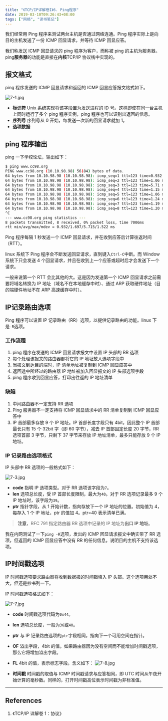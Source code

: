 ```yaml
---
title: "《TCP/IP详解卷I》6. Ping程序"
date: 2019-03-10T09:26:43+08:00
tags: ["网络", "读书笔记"]
---
```


我们经常用 Ping 程序来测试两台主机是否通过网络连通。Ping 程序实际上是向目的主机发送了一份 ICMP 回显请求，并等待 ICMP 回显应答。

我们称发送 ICMP 回显请求的 ping 程序为客户，而称被 ping 的主机为服务器。ping**服务器**的功能是直接在**内核**TCP/IP 协议栈中实现的。
<!--more-->

## 报文格式

ping 程序发送的 ICMP 回显请求和返回的 ICMP 回显应答报文格式如下。

![7-1.jpg](7-1.jpg)

- **标识符**
Unix 系统实现将该字段置为发送进程的 ID 号。这样即使在同一台主机上同时运行了多个 ping 程序实例，ping 程序也可以识别出返回的信息。
- **序列号**
序列号从 0 开始，每发送一次新的回显请求就加 1。
- **选项数据**

## ping 程序输出

ping 一下学校论坛，输出如下：

```bash
$ ping www.cc98.org
PING www.cc98.org (10.10.98.98) 56(84) bytes of data.
64 bytes from 10.10.98.98 (10.10.98.98): icmp_seq=1 ttl=123 time=0.932 ms
64 bytes from 10.10.98.98 (10.10.98.98): icmp_seq=2 ttl=123 time=1.06 ms
64 bytes from 10.10.98.98 (10.10.98.98): icmp_seq=3 ttl=123 time=5.71 ms
64 bytes from 10.10.98.98 (10.10.98.98): icmp_seq=4 ttl=123 time=1.15 ms
64 bytes from 10.10.98.98 (10.10.98.98): icmp_seq=5 ttl=123 time=1.06 ms
64 bytes from 10.10.98.98 (10.10.98.98): icmp_seq=6 ttl=123 time=1.24 ms
64 bytes from 10.10.98.98 (10.10.98.98): icmp_seq=7 ttl=123 time=1.19 ms
64 bytes from 10.10.98.98 (10.10.98.98): icmp_seq=8 ttl=123 time=1.20 ms
^C
--- www.cc98.org ping statistics ---
8 packets transmitted, 8 received, 0% packet loss, time 7006ms
rtt min/avg/max/mdev = 0.932/1.697/5.715/1.522 ms
```

Ping 程序每隔 1 秒发送一个 ICMP 回显请求，并在收到应答后计算往返时间（RTT）。

linux 系统下 Ping 程序会不断发送回显请求，直到键入`Ctrl-C`中断。而 Window 系统下只会发送 4 个回显请求，并且在收到上一个应答或超时后才会发送下一个请求。

一般来说第一个 RTT 会比其他的大。这是因为发送第一个 ICMP 回显请求之前需要将域名转换为 IP 地址（域名不在本地缓存中时）、通过 ARP 获取硬件地址（目的端硬件地址不在 ARP 高速缓存中时）。

## IP记录路由选项

Ping 程序可以设置 IP 记录路由（RR）选项，以提供记录路由的功能。linux 下是`-R`选项。

### 工作流程

1. ping 程序在发送的 ICMP 回显请求报文中设置 IP 头部的 RR 选项
2. 每个处理该报文的路由器都将它的 IP 地址放入选项字段中
3. 当报文到达目的端时，IP 清单地址被复制到 ICMP 回显应答中
4. 返回途中所经过的路由器 IP 地址被加入回显报文的 IP 头部选项字段
4. ping 程序收到回显应答，打印出往返的 IP 地址清单

### 缺陷

1. 中间路由器不一定支持 RR 选项
2. Ping 服务器不一定支持将 ICMP 回显请求中的 RR 清单复制到 ICMP 回显应答中
2. IP 首部最多存放 9 个 IP 地址。IP 首部长度字段只有 4bit，因此整个 IP 首部最长只有 15 个 32bit 字（即 60 字节），减去 IP 首部固定长度 20 字节，RR 选项首部 3 字节，只剩下 37 字节来存放 IP 地址清单，最多只能存放 9 个 IP 地址。

### IP 记录路由选项格式

IP 头部中 RR 选项的一般格式如下：

![7-3.jpg](7-3.jpg)

- **code**
指明 IP 选项类型。对于 RR 选项该字段为`7`。
- **len**
选项总长度，受 IP 首部长度限制，最大为`40`。对于 RR 选项记录最多 9 个 IP 地址时，该字段为`39`。
- **ptr**
指针字段，从 1 开始计数，指向存放下一个 IP 地址的位置。初始值为 4，每存入 1 个 IP 地址，ptr 的值加 4。ptr=40 表示清单已满。

> **注意**，RFC 791 指定路由器 RR 选项中记录的 IP 地址为**出口 IP 地址**。

我在内网测试了一下`ping -R`选项，发出的 ICMP 回显请求报文中确实带了 RR 选项，但返回的 ICMP 回显应答中没有 RR 的任何信息。说明目的主机不支持该选项。

## IP时间戳选项

IP 时间戳选项要求路由器将收到数据报的时间戳填入 IP 头部。这个选项用处不大，但还是抄书列一下。

IP 时间戳选项格式如下：

![7-7.jpg](7-7.jpg)

- **code**
时间戳选项代码为`0x44`。
- **len**
选项总长度，一般为`36`或`40`。
- **ptr**
与 IP 记录路由选项的`ptr`字段相同，指向下一个可用空间在指针。
- **OF**
溢出字段，4bit 的值。如果路由器因为没有空间而不能增加时间戳选项，那么它将增加溢出字段。
- **FL**
4bit 的值，表示标志字段。含义如下：
![7-8.jpg](7-8.jpg)

- **时间戳**
时间戳的取值与 ICMP 时间戳请求与应答相同，即 UTC 时间从午夜开始计算的毫秒数。同样的，打开时间戳高位表示时间戳为非标准值。

---

## References

1. 《TCP/IP 详解卷 1：协议》
